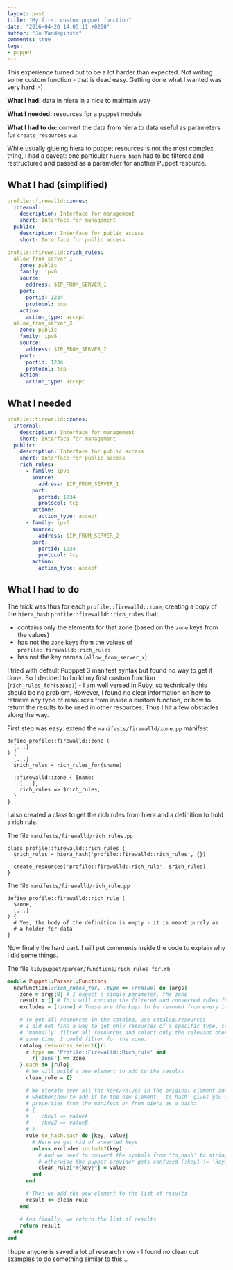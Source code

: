```yaml
---
layout: post
title: "My first custom puppet function"
date: "2016-04-20 14:05:11 +0200"
author: "Jo Vandeginste"
comments: true
tags:
- puppet
---
```


This experience turned out to be a lot harder than expected. Not writing some custom function - that is dead easy. Getting done what I wanted was very hard :-)

**What I had:** data in hiera in a nice to maintain way

**What I needed:** resources for a puppet module

**What I had to do:** convert the data from hiera to data useful as parameters for `create_resources` e.a.

While usually glueing hiera to puppet resources is not the most complex thing, I had a caveat: one particular `hiera_hash` had to be filtered and restructured and passed as a parameter for another Puppet resource.

## What I had (simplified)

```yaml
profile::firewalld::zones:
  internal:
    description: Interface for management
    short: Interface for management
  public:
    description: Interface for public access
    short: Interface for public access

profile::firewalld::rich_rules:
  allow_from_server_1
    zone: public
    family: ipv6
    source:
      address: $IP_FROM_SERVER_1
    port:
      portid: 1234
      protocol: tcp
    action:
      action_type: accept
  allow_from_server_2
    zone: public
    family: ipv6
    source:
      address: $IP_FROM_SERVER_2
    port:
      portid: 1234
      protocol: tcp
    action:
      action_type: accept
```

## What I needed

```yaml
profile::firewalld::zones:
  internal:
    description: Interface for management
    short: Interface for management
  public:
    description: Interface for public access
    short: Interface for public access
    rich_rules:
      - family: ipv6
        source:
          address: $IP_FROM_SERVER_1
        port:
          portid: 1234
          protocol: tcp
        action:
          action_type: accept
      - family: ipv6
        source:
          address: $IP_FROM_SERVER_2
        port:
          portid: 1234
          protocol: tcp
        action:
          action_type: accept
```

## What I had to do

The trick was thus for each `profile::firewalld::zone`, creating a copy of the `hiera_hash` `profile::firewalld::rich_rules` that:

* contains only the elements for that zone (based on the `zone` keys from the values)
* has not the `zone` keys from the values of `profile::firewalld::rich_rules`
* has not the key names (`allow_from_server_x`)

I tried with default Pupppet 3 manifest syntax but found no way to get it done. So I decided to build my first custom function (`rich_rules_for($zone)`) - I am well versed in Ruby, so technically this should be no problem. However, I found no clear information on how to retrieve any type of resources from inside a custom function, or how to return the results to be used in other resources. Thus I hit a few obstacles along the way.

First step was easy: extend the `manifests/firewalld/zone.pp` manifest:

```puppet
define profile::firewalld::zone (
  [...]
) {
  [...]
  $rich_rules = rich_rules_for($name)

  ::firewalld::zone { $name:
    [...],
    rich_rules => $rich_rules,
  }
}
```

I also created a class to get the rich rules from hiera and a definition to hold a rich rule.

The file `manifests/firewalld/rich_rules.pp`

```puppet
class profile::firewalld::rich_rules {
  $rich_rules = hiera_hash('profile::firewalld::rich_rules', {})

  create_resources('profile::firewalld::rich_rule', $rich_rules)
}
```

The file `manifests/firewalld/rich_rule.pp`

```puppet
define profile::firewalld::rich_rule (
  $zone,
  [...]
) {
  # Yes, the body of the definition is empty - it is meant purely as
  # a holder for data
}
```

Now finally the hard part. I will put comments inside the code to explain why I did some things.

The file `lib/puppet/parser/functions/rich_rules_for.rb`

```ruby
module Puppet::Parser::Functions
  newfunction(:rich_rules_for, :type => :rvalue) do |args|
    zone = args[0] # I expect a single parameter, the zone
    result = [] # This will contain the filtered and converted rules for the zone
    excludes = [:zone] # These are the keys to be removed from every item

    # To get all resources in the catalog, use catalog.resources
    # I did not find a way to get only resources of a specific type, so I had to
    # 'manually' filter all resources and select only the relevant ones. At the
    # same time, I could filter for the zone.
    catalog.resources.select{|r|
      r.type == 'Profile::Firewalld::Rich_rule' and
        r['zone'] == zone
    }.each do |rule|
      # We will build a new element to add to the results
      clean_rule = {}

      # We iterate over all the keys/values in the original element and decide
      # whether/how to add it to the new element. 'to_hash' gives you all the
      # properties from the manifest or from hiera as a hash:
      # {
      #    :key1 => valueA,
      #    :key2 => valueB,
      # }
      rule.to_hash.each do |key, value|
        # Here we get rid of unwanted keys
        unless excludes.include?(key)
          # And we need to convert the symbols from 'to_hash' to strings again,
          # otherwise the puppet provider gets confused (:key1 != 'key1')
          clean_rule["#{key}"] = value
        end
      end

      # Then we add the new element to the list of results
      result << clean_rule
    end

    # And finally, we return the list of results
    return result
  end
end
```

I hope anyone is saved a lot of research now - I found no clean cut examples to do something similar to this...
